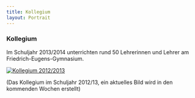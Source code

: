 ```yaml
---
title: Kollegium
layout: Portrait
---
```


<h3>
  Kollegium
</h3>
<p>
  Im Schuljahr 2013/2014 unterrichten rund 50 Lehrerinnen und Lehrer am Friedrich-Eugens-Gymnasium.
</p>
<a href="http://www.feg-stuttgart.de/bilder/k12.jpg" title="Kollegium" data-gallery>
  <img src="http://www.feg-stuttgart.de/bilder/k12.jpg" alt="Kollegium 2012/2013">
</a>
<br>
<p>
  (Das Kollegium im Schuljahr 2012/13, ein aktuelles Bild wird in den kommenden Wochen erstellt)
</p>
<script type="text/javascript" src="http://feg.cdnconnect.com/js/gallery.js" async>
</script>
